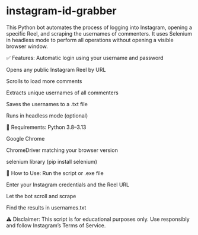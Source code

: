 # instagram-id-grabber
This Python bot automates the process of logging into Instagram, opening a specific Reel, and scraping the usernames of commenters. It uses Selenium in headless mode to perform all operations without opening a visible browser window.

✅ Features:
Automatic login using your username and password

Opens any public Instagram Reel by URL

Scrolls to load more comments

Extracts unique usernames of all commenters

Saves the usernames to a .txt file

Runs in headless mode (optional)

🔧 Requirements:
Python 3.8–3.13

Google Chrome

ChromeDriver matching your browser version

selenium library (pip install selenium)

🚀 How to Use:
Run the script or .exe file

Enter your Instagram credentials and the Reel URL

Let the bot scroll and scrape

Find the results in usernames.txt

⚠️ Disclaimer: This script is for educational purposes only. Use responsibly and follow Instagram’s Terms of Service.

